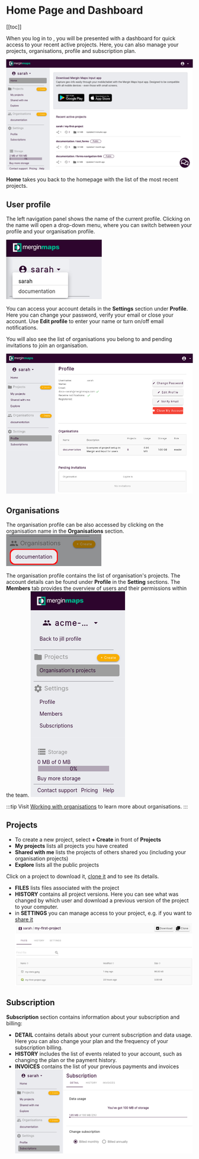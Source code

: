 # Home Page and Dashboard
[[toc]]

When you log in to <AppDomainNameLink desc="Mergin Maps"/>, you will be presented with a dashboard for quick access to your recent active projects. Here, you can also manage your projects, organisations, profile and subscription plan.

![left panel - dashboard](./web-dashboard-panel.png)

**Home** takes you back to the homepage with the list of the most recent projects. 

## User profile
The left navigation panel shows the name of the current profile. Clicking on the name will open a drop-down menu, where you can switch between your profile and your organisation profile. 

![profile switch](./mergin-switch-profile.png)

You can access your account details in the **Settings** section under **Profile**. Here you can change your password, verify your email or close your account. Use **Edit profile** to enter your name or turn on/off email notifications. 

You will also see the list of organisations you belong to and pending invitations to join an organisation.

![profile](./mergin-user-profile.png) 

## Organisations
The organisation profile can be also accessed by clicking on the organisation name in the **Organisations** section.
![organisation](./mergin-organisation.png)

The organisation profile contains the list of organisation's projects. The account details can be found under **Profile** in the **Setting** sections. The **Members** tab provides the overview of users and their permissions within the team.
![organisation profile](./mergin-organisation-profile.png)

:::tip
Visit [Working with organisations](../setup/working-with-organisations/index.md) to learn more about organisations.
:::
  
## Projects
- To create a new project, select **+ Create** in front of **Projects**
- **My projects** lists all projects you have created
- **Shared with me** lists the projects of others shared you (including your organisation projects)
- **Explore** lists all the public projects

Click on a project to download it, [clone it](./create-project/#clone-an-existing-project-through-merginmaps-com) and to see its details.
- **FILES** lists files associated with the project
- **HISTORY** contains all project versions. Here you can see what was changed by which user and download a previous version of the project to your computer.
- in **SETTINGS** you can manage access to your project, e.g. if you want to [share it](./project-advanced/#share-a-project)
![project](./mergin-project.png)


## Subscription
**Subscription** section contains information about your subscription and billing:
   - **DETAIL** contains details about your current subscription and data usage. Here you can also change your plan and the frequency of your subscription billing.
   - **HISTORY** includes the list of events related to your account, such as changing the plan or the payment history.
   - **INVOICES** contains the list of your previous payments and invoices
   ![subscription](./mergin-subscription.png)
